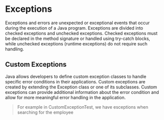 # Exceptions
Exceptions and errors are unexpected or exceptional events that occur during the execution of a Java program.
Exceptions are divided into checked exceptions and unchecked exceptions. Checked exceptions must be declared in the method signature or handled using try-catch blocks, while unchecked exceptions (runtime exceptions) do not require such handling.

## Custom Exceptions
Java allows developers to define custom exception classes to handle specific error conditions in their applications.
Custom exceptions are created by extending the Exception class or one of its subclasses.
Custom exceptions can provide additional information about the error condition and allow for more meaningful error handling in the application.

> For example in CustomExceptionTest, we have esceptions when searching for the employee